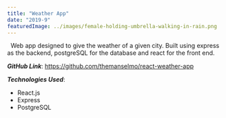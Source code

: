 ```yaml
---
title: "Weather App"
date: "2019-9"
featuredImage: ../images/female-holding-umbrella-walking-in-rain.png
---
```


&nbsp;&nbsp;Web app designed to give the weather of a given city.
Built using express as the backend, postgreSQL for the database and react for the front end. 

**_GitHub Link_**: https://github.com/themanselmo/react-weather-app

**_Technologies Used_**:
* React.js
* Express
* PostgreSQL
